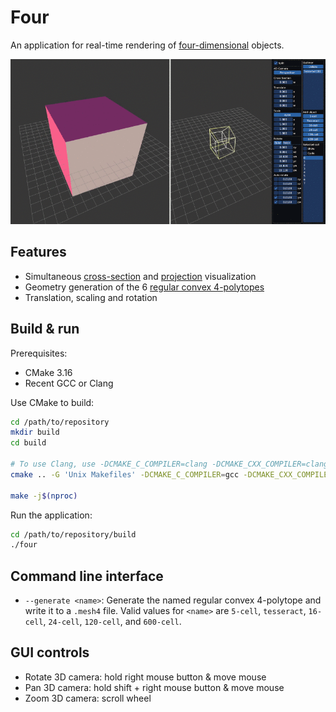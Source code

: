 # Four

An application for real-time rendering of
[four-dimensional](https://en.wikipedia.org/wiki/Four-dimensional_space)
objects.

![README GIF](docs/readme.gif)

## Features

* Simultaneous
  [cross-section](https://en.wikipedia.org/wiki/Cross_section_(geometry)) and
  [projection](https://en.wikipedia.org/wiki/Graphical_projection) visualization
* Geometry generation of the 6
  [regular convex 4-polytopes](https://en.wikipedia.org/wiki/Convex_regular_4-polytope)
* Translation, scaling and rotation

## Build & run

Prerequisites:

* CMake 3.16
* Recent GCC or Clang

Use CMake to build:

```bash
cd /path/to/repository
mkdir build
cd build

# To use Clang, use -DCMAKE_C_COMPILER=clang -DCMAKE_CXX_COMPILER=clang++
cmake .. -G 'Unix Makefiles' -DCMAKE_C_COMPILER=gcc -DCMAKE_CXX_COMPILER=g++ -DCMAKE_BUILD_TYPE=Release

make -j$(nproc)
```

Run the application:

```bash
cd /path/to/repository/build
./four
```

## Command line interface

* `--generate <name>`: Generate the named regular convex 4-polytope and write it
    to a `.mesh4` file. Valid values for `<name>` are `5-cell`, `tesseract`,
    `16-cell`, `24-cell`, `120-cell`, and `600-cell`.

## GUI controls

* Rotate 3D camera: hold right mouse button & move mouse
* Pan 3D camera: hold shift + right mouse button & move mouse
* Zoom 3D camera: scroll wheel

